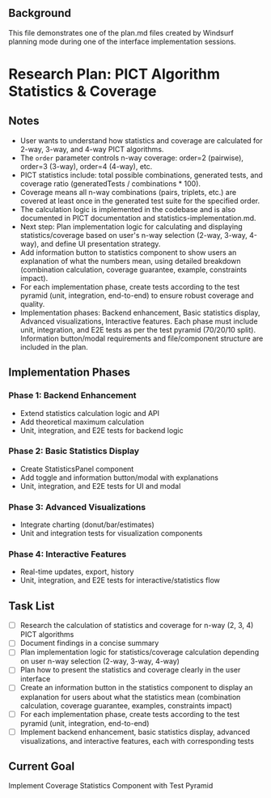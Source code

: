 ## Background

This file demonstrates one of the plan.md files created by Windsurf planning mode during one of the interface implementation sessions.

# Research Plan: PICT Algorithm Statistics & Coverage

## Notes

- User wants to understand how statistics and coverage are calculated for 2-way, 3-way, and 4-way PICT algorithms.
- The `order` parameter controls n-way coverage: order=2 (pairwise), order=3 (3-way), order=4 (4-way), etc.
- PICT statistics include: total possible combinations, generated tests, and coverage ratio (generatedTests / combinations \* 100).
- Coverage means all n-way combinations (pairs, triplets, etc.) are covered at least once in the generated test suite for the specified order.
- The calculation logic is implemented in the codebase and is also documented in PICT documentation and statistics-implementation.md.
- Next step: Plan implementation logic for calculating and displaying statistics/coverage based on user's n-way selection (2-way, 3-way, 4-way), and define UI presentation strategy.
- Add information button to statistics component to show users an explanation of what the numbers mean, using detailed breakdown (combination calculation, coverage guarantee, example, constraints impact).
- For each implementation phase, create tests according to the test pyramid (unit, integration, end-to-end) to ensure robust coverage and quality.
- Implementation phases: Backend enhancement, Basic statistics display, Advanced visualizations, Interactive features. Each phase must include unit, integration, and E2E tests as per the test pyramid (70/20/10 split). Information button/modal requirements and file/component structure are included in the plan.

## Implementation Phases

### Phase 1: Backend Enhancement

- Extend statistics calculation logic and API
- Add theoretical maximum calculation
- Unit, integration, and E2E tests for backend logic

### Phase 2: Basic Statistics Display

- Create StatisticsPanel component
- Add toggle and information button/modal with explanations
- Unit, integration, and E2E tests for UI and modal

### Phase 3: Advanced Visualizations

- Integrate charting (donut/bar/estimates)
- Unit and integration tests for visualization components

### Phase 4: Interactive Features

- Real-time updates, export, history
- Unit, integration, and E2E tests for interactive/statistics flow

## Task List

- [ ] Research the calculation of statistics and coverage for n-way (2, 3, 4) PICT algorithms
- [ ] Document findings in a concise summary
- [ ] Plan implementation logic for statistics/coverage calculation depending on user n-way selection (2-way, 3-way, 4-way)
- [ ] Plan how to present the statistics and coverage clearly in the user interface
- [ ] Create an information button in the statistics component to display an explanation for users about what the statistics mean (combination calculation, coverage guarantee, examples, constraints impact)
- [ ] For each implementation phase, create tests according to the test pyramid (unit, integration, end-to-end)
- [ ] Implement backend enhancement, basic statistics display, advanced visualizations, and interactive features, each with corresponding tests

## Current Goal

Implement Coverage Statistics Component with Test Pyramid
